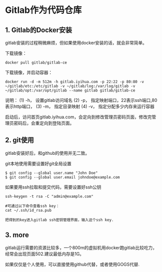 # Gitlab作为代码仓库


## 1. Gitlab的Docker安装

gitlab安装的过程稍微麻烦，但如果使用docker安装的话，就会非常简单。

下载镜像：
```
docker pull gitlab/gitlab-ce
```

下载镜像，并启动容器：
```
docker run -d -m 512m -h gitlab.iyihua.com -p 22:22 -p 80:80 -v ~/gitlab/etc:/etc/gitlab -v ~/gitlab/log:/var/log/gitlab -v ~/gitlab/opt:/var/opt/gitlab --name gitlab gitlab/gitlab-ce
```

说明：
(1) -h， 设置gitlab访问域名
(2) -p， 指定映射端口，22表示ssh端口,80表示http端口，
(3) -m， 指定目录映射
(4) -v， 指定分配多少内存来运行容器

启动后，访问首页gitlab.iyihua.com，会定向到修改管理员密码页面，修改完管理员密码后，会重定向到登陆页面。



## 2. git使用

gitlab安装好后，和github的使用并无二致。

git本地使用需要设置好git全局设置
```
$ git config --global user.name "John Doe"
$ git config --global user.email johndoe@example.com
```

如果要用ssh拉取和提交代码，需要设置好ssh公钥
```
ssh-keygen -t rsa -C "admin@example.com"

#可通过以下命令查看ssh key：
cat ~/.ssh/id_rsa.pub

把得到的key进入gitlab ssh密钥管理界面，输入这个ssh key.
```


## 3. more

gitlab运行需要的资源比较多，一个800m的虚拟机用docker跑gitlab比较吃力，经常会出现页面502.建议最低内存是1G。

如果仅仅是个人使用，可以直接使用github代替，或者使用GOGS代替.




